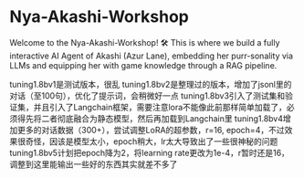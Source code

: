 # Nya-Akashi-Workshop
Welcome to the Nya-Akashi-Workshop! 🛠️ This is where we build a fully interactive AI Agent of Akashi (Azur Lane), embedding her purr-sonality via LLMs and equipping her with game knowledge through a RAG pipeline.

tuning1.8bv1是测试版本，很乱
tuning1.8bv2是整理过的版本，增加了jsonl里的对话（至100句），优化了提示词，会稍微好一点
tuning1.8bv3引入了测试集和验证集，并且引入了Langchain框架，需要注意lora不能像此前那样简单加载了，必须得先将二者彻底融合为静态模型，然后再加载到Langchain里
tuning1.8bv4增加更多的对话数据（300+），尝试调整LoRA的超参数，r=16, epoch=4，不过效果很奇怪，因该是模型太小，epoch稍大，lr太大导致出了一些很神秘的问题
tuning1.8bv5计划把epoch降为2，将learning rate更改为1e-4，r暂时还是16，调整到这里能输出一些好的东西其实就差不多了